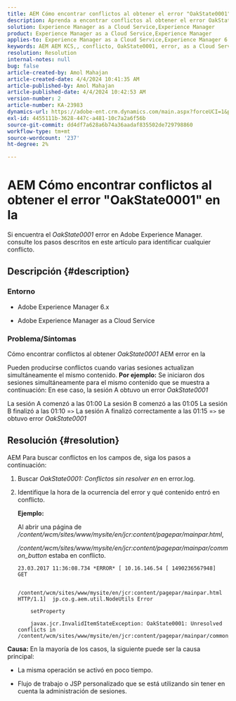 ```yaml
---
title: AEM Cómo encontrar conflictos al obtener el error "OakState0001" en la
description: Aprenda a encontrar conflictos al obtener el error OakState0001 en Adobe Experience Manager.
solution: Experience Manager as a Cloud Service,Experience Manager
product: Experience Manager as a Cloud Service,Experience Manager
applies-to: Experience Manager as a Cloud Service,Experience Manager 6.5
keywords: AEM AEM KCS,, conflicto, OakState0001, error, as a Cloud Service,
resolution: Resolution
internal-notes: null
bug: false
article-created-by: Amol Mahajan
article-created-date: 4/4/2024 10:41:35 AM
article-published-by: Amol Mahajan
article-published-date: 4/4/2024 10:42:53 AM
version-number: 2
article-number: KA-23983
dynamics-url: https://adobe-ent.crm.dynamics.com/main.aspx?forceUCI=1&pagetype=entityrecord&etn=knowledgearticle&id=4af493e6-6ff2-ee11-904c-6045bd006268
exl-id: 4455111b-3628-447c-a481-10c7a2a6f56b
source-git-commit: dd4df7a628a6b74a36aadaf835502de729798860
workflow-type: tm+mt
source-wordcount: '237'
ht-degree: 2%

---
```


# AEM Cómo encontrar conflictos al obtener el error &quot;OakState0001&quot; en la


Si encuentra el *OakState0001* error en Adobe Experience Manager. consulte los pasos descritos en este artículo para identificar cualquier conflicto.

## Descripción {#description}


### <b>Entorno</b>

- Adobe Experience Manager 6.x


- Adobe Experience Manager as a Cloud Service




### <b>Problema/Síntomas</b>

Cómo encontrar conflictos al obtener *OakState0001* AEM error en la

Pueden producirse conflictos cuando varias sesiones actualizan simultáneamente el mismo contenido.
<b>Por ejemplo:</b>
Se iniciaron dos sesiones simultáneamente para el mismo contenido que se muestra a continuación: En ese caso, la sesión A obtuvo un error *OakState0001*

La sesión A comenzó a las 01:00 La sesión B comenzó a las 01:05 La sesión B finalizó a las 01:10 =`>`  La sesión A finalizó correctamente a las 01:15 =`>`  se obtuvo error *OakState0001*


## Resolución {#resolution}


AEM Para buscar conflictos en los campos de, siga los pasos a continuación:

1. Buscar *OakState0001: Conflictos sin resolver en* en error.log.


2. Identifique la hora de la ocurrencia del error y qué contenido entró en conflicto.

   <b>Ejemplo:</b>



   Al abrir una página de */content/wcm/sites/www/mysite/en/jcr:content/pagepar/mainpar.html*,



   */content/wcm/sites/www/mysite/en/jcr:content/pagepar/mainpar/common_button* estaba en conflicto.


   ```
   23.03.2017 11:36:08.734 *ERROR* [ 10.16.146.54 [ 1490236567948]  GET
   
       /content/wcm/sites/www/mysite/en/jcr:content/pagepar/mainpar.html HTTP/1.1]  jp.co.g.aem.util.NodeUtils Error
   
       setProperty
   
       javax.jcr.InvalidItemStateException: OakState0001: Unresolved conflicts in /content/wcm/sites/www/mysite/en/jcr:content/pagepar/mainpar/common_button
   ```



<b>Causa:</b>
En la mayoría de los casos, la siguiente puede ser la causa principal:

- La misma operación se activó en poco tiempo.


- Flujo de trabajo o JSP personalizado que se está utilizando sin tener en cuenta la administración de sesiones.
